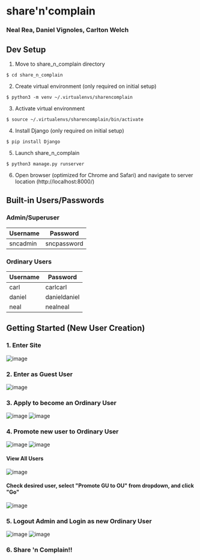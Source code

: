 # share'n'complain

### Neal Rea, Daniel Vignoles, Carlton Welch

## Dev Setup
1. Move to share_n_complain directory
```
$ cd share_n_complain
```
2. Create virtual environment (only required on initial setup)
```
$ python3 -m venv ~/.virtualenvs/sharencomplain
```
3. Activate virtual environment
```
$ source ~/.virtualenvs/sharencomplain/bin/activate
```
4. Install Django (only required on initial setup)
```
$ pip install Django
```
5. Launch share_n_complain
```
$ python3 manage.py runserver
```
6. Open browser (optimized for Chrome and Safari) and navigate to server location (http://localhost:8000/)

## Built-in Users/Passwords
### Admin/Superuser
| Username |   Password  |
|----------|-------------|
| sncadmin | sncpassword |
### Ordinary Users
| Username |   Password   |
|----------|--------------|
|   carl   |   carlcarl   |
|  daniel  | danieldaniel |
|   neal   |   nealneal   |

## Getting Started (New User Creation)
### 1. Enter Site
![image](getting_started_images/enter_site.png)
### 2. Enter as Guest User
![image](getting_started_images/enter_as_guest.png)
### 3. Apply to become an Ordinary User
![image](getting_started_images/apply_OU.png)
![image](getting_started_images/input_user_info.png)
### 4. Promote new user to Ordinary User
![image](getting_started_images/admin_login.png)
![image](getting_started_images/enter_admin_site.png)
#### View All Users
![image](getting_started_images/view_users.png)
#### Check desired user, select "Promote GU to OU" from dropdown, and click "Go"
![image](getting_started_images/user_promotion.png)
### 5. Logout Admin and Login as new Ordinary User
![image](getting_started_images/logout_admin.png)
![image](getting_started_images/login_OU.png)
### 6. Share 'n Complain!!


